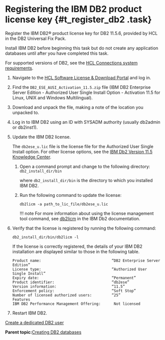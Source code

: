 # Registering the IBM DB2 product license key {#t_register_db2 .task}

Register the IBM DB2® product license key for DB2 11.5.6, provided by HCL in the DB2 Universal Fix Pack.

Install IBM DB2 before beginning this task but do not create any application databases until after you have completed this task.

For supported versions of DB2, see the [HCL Connections system requirements](https://support.hcltechsw.com/csm?id=kb_article&sysparm_article=KB0073654).

1.  Navigate to the [HCL Software License & Download Portal](https://hclsoftware.flexnetoperations.com/flexnet/operationsportal/logon.do?logoff=true) and log in.

2.  Find the `DB2_ESE_AUSI_Activation_11.5.zip` file \(IBM DB2 Enterprise Server Edition - Authorized User Single Install Option - Activation 11.5 for Linux, UNIX and Windows Multilingual\).

3.  Download and unpack the file, making a note of the location you unpacked to.

4.  Log in to IBM DB2 using an ID with SYSADM authority \(usually db2admin or db2inst1\).

5.  Update the IBM DB2 license.

    The `db2ese_u.lic` file is the license file for the Authorized User Single Install option. For other license options, see the [IBM Db2 Version 11.5 Knowledge Center](https://www.ibm.com/docs/db2/11.5).

    1.  Open a command prompt and change to the following directory: `db2_install_dir/bin`

        where `db2_install_dir/bin` is the directory to which you installed IBM DB2.

    2.  Run the following command to update the license:

        ```
        db2licm -a path_to_lic_file/db2ese_u.lic
        ```

        !!! note
            For more information about using the license management tool command, see [db2licm](https://www.ibm.com/docs/db2/11.1?topic=licenses-db2licm-license-management-tool-command) in the IBM Db2 documentation.

6.  Verify that the license is registered by running the following command:

    ```
    db2_install_dir/bin/db2licm -l
    ```

    If the license is correctly registered, the details of your IBM DB2 installation are displayed similar to those in the following table.
 
    ```
    Product name:                                “DB2 Enterprise Server Edition” 
    License type:                                “Authorized User Single Install”
    Expiry date:                                 “Permanent”                     
    Product identifier:                          “db2ese”                        
    Version information:                         “11.5”                          
    Enforcement policy:                          “Soft Stop”                     
    Number of licensed authorized users:         “25”                            
    Features                                                                     
    IBM DB2 Performance Management Offering:      Not licensed                    
    ```

7.  Restart IBM DB2.


[Create a dedicated DB2 user](t_db_create_lcuser.md)

**Parent topic:**[Creating DB2 databases](../install/c_inst_create_database_db2.md)

